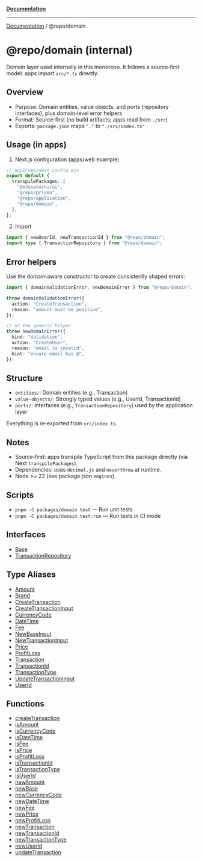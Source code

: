 [**Documentation**](../../README.md)

***

[Documentation](../../README.md) / @repo/domain

# @repo/domain (internal)

Domain layer used internally in this monorepo. It follows a source‑first model: apps import `src/*.ts` directly.

## Overview
- Purpose: Domain entities, value objects, and ports (repository interfaces), plus domain‑level error helpers
- Format: Source‑first (no build artifacts; apps read from `./src`)
- Exports: `package.json` maps `"."` to `"./src/index.ts"`

## Usage (in apps)
1) Next.js configuration (apps/web example)

```ts
// apps/web/next.config.mjs
export default {
  transpilePackages: [
    "@o3osatoshi/ui",
    "@repo/prisma",
    "@repo/application",
    "@repo/domain",
  ],
};
```

2) Import

```ts
import { newUserId, newTransactionId } from "@repo/domain";
import type { TransactionRepository } from "@repo/domain";
```

## Error helpers

Use the domain‑aware constructor to create consistently shaped errors:

```ts
import { domainValidationError, newDomainError } from "@repo/domain";

throw domainValidationError({
  action: "CreateTransaction",
  reason: "amount must be positive",
});

// or the generic helper
throw newDomainError({
  kind: "Validation",
  action: "CreateUser",
  reason: "email is invalid",
  hint: "ensure email has @",
});
```

## Structure
- `entities/`: Domain entities (e.g., Transaction)
- `value-objects/`: Strongly typed values (e.g., UserId, TransactionId)
- `ports/`: Interfaces (e.g., `TransactionRepository`) used by the application layer

Everything is re‑exported from `src/index.ts`.

## Notes
- Source‑first: apps transpile TypeScript from this package directly (via Next `transpilePackages`).
- Dependencies: uses `decimal.js` and `neverthrow` at runtime.
- Node >= 22 (see package.json `engines`).

## Scripts
- `pnpm -C packages/domain test` — Run unit tests
- `pnpm -C packages/domain test:run` — Run tests in CI mode

## Interfaces

- [Base](interfaces/Base.md)
- [TransactionRepository](interfaces/TransactionRepository.md)

## Type Aliases

- [Amount](type-aliases/Amount.md)
- [Brand](type-aliases/Brand.md)
- [CreateTransaction](type-aliases/CreateTransaction.md)
- [CreateTransactionInput](type-aliases/CreateTransactionInput.md)
- [CurrencyCode](type-aliases/CurrencyCode.md)
- [DateTime](type-aliases/DateTime.md)
- [Fee](type-aliases/Fee.md)
- [NewBaseInput](type-aliases/NewBaseInput.md)
- [NewTransactionInput](type-aliases/NewTransactionInput.md)
- [Price](type-aliases/Price.md)
- [ProfitLoss](type-aliases/ProfitLoss.md)
- [Transaction](type-aliases/Transaction.md)
- [TransactionId](type-aliases/TransactionId.md)
- [TransactionType](type-aliases/TransactionType.md)
- [UpdateTransactionInput](type-aliases/UpdateTransactionInput.md)
- [UserId](type-aliases/UserId.md)

## Functions

- [createTransaction](functions/createTransaction.md)
- [isAmount](functions/isAmount.md)
- [isCurrencyCode](functions/isCurrencyCode.md)
- [isDateTime](functions/isDateTime.md)
- [isFee](functions/isFee.md)
- [isPrice](functions/isPrice.md)
- [isProfitLoss](functions/isProfitLoss.md)
- [isTransactionId](functions/isTransactionId.md)
- [isTransactionType](functions/isTransactionType.md)
- [isUserId](functions/isUserId.md)
- [newAmount](functions/newAmount.md)
- [newBase](functions/newBase.md)
- [newCurrencyCode](functions/newCurrencyCode.md)
- [newDateTime](functions/newDateTime.md)
- [newFee](functions/newFee.md)
- [newPrice](functions/newPrice.md)
- [newProfitLoss](functions/newProfitLoss.md)
- [newTransaction](functions/newTransaction.md)
- [newTransactionId](functions/newTransactionId.md)
- [newTransactionType](functions/newTransactionType.md)
- [newUserId](functions/newUserId.md)
- [updateTransaction](functions/updateTransaction.md)

